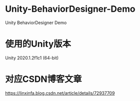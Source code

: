 # Unity-BehaviorDesigner-Demo
Unity BehaviorDesigner Demo
# 使用的Unity版本
Unity 2020.1.2f1c1 (64-bit)
# 对应CSDN博客文章
https://linxinfa.blog.csdn.net/article/details/72937709
